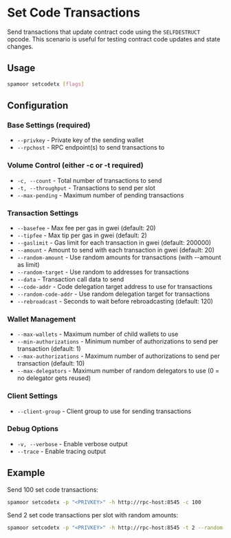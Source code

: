 # Set Code Transactions

Send transactions that update contract code using the `SELFDESTRUCT` opcode. This scenario is useful for testing contract code updates and state changes.

## Usage

```bash
spamoor setcodetx [flags]
```

## Configuration

### Base Settings (required)
- `--privkey` - Private key of the sending wallet
- `--rpchost` - RPC endpoint(s) to send transactions to

### Volume Control (either -c or -t required)
- `-c, --count` - Total number of transactions to send
- `-t, --throughput` - Transactions to send per slot
- `--max-pending` - Maximum number of pending transactions

### Transaction Settings
- `--basefee` - Max fee per gas in gwei (default: 20)
- `--tipfee` - Max tip per gas in gwei (default: 2)
- `--gaslimit` - Gas limit for each transaction in gwei (default: 200000)
- `--amount` - Amount to send with each transaction in gwei (default: 20)
- `--random-amount` - Use random amounts for transactions (with --amount as limit)
- `--random-target` - Use random to addresses for transactions
- `--data` - Transaction call data to send
- `--code-addr` - Code delegation target address to use for transactions
- `--random-code-addr` - Use random delegation target for transactions
- `--rebroadcast` - Seconds to wait before rebroadcasting (default: 120)

### Wallet Management
- `--max-wallets` - Maximum number of child wallets to use
- `--min-authorizations` - Minimum number of authorizations to send per transaction (default: 1)
- `--max-authorizations` - Maximum number of authorizations to send per transaction (default: 10)
- `--max-delegators` - Maximum number of random delegators to use (0 = no delegator gets reused)

### Client Settings
- `--client-group` - Client group to use for sending transactions

### Debug Options
- `-v, --verbose` - Enable verbose output
- `--trace` - Enable tracing output

## Example

Send 100 set code transactions:
```bash
spamoor setcodetx -p "<PRIVKEY>" -h http://rpc-host:8545 -c 100
```

Send 2 set code transactions per slot with random amounts:
```bash
spamoor setcodetx -p "<PRIVKEY>" -h http://rpc-host:8545 -t 2 --random-amount
``` 